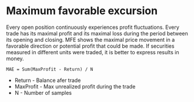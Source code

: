 # Maximum favorable excursion 

Every open position continuously experiences profit fluctuations. 
Every trade has its maximal profit and its maximal loss during the period between its opening and closing. 
MFE shows the maximal price movement in a favorable direction or potential profit that could be made. 
If securities measured in different units were traded, it is better to express results in money.

```
MAE = Sum(MaxProfit - Return) / N 
```

- Return - Balance afer trade 
- MaxProfit - Max unrealized profit during the trade
- N - Number of samples
